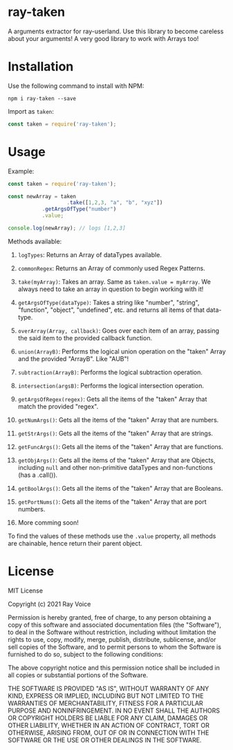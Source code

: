 # ray-taken
A arguments extractor for ray-userland. Use this library to become careless about your arguments! A very good library to work with Arrays too!


# Installation
Use the following command to install with NPM:
```
npm i ray-taken --save 
```

Import as `taken`:
```javascript
const taken = require('ray-taken');
```

# Usage
Example:
```javascript
const taken = require('ray-taken');

const newArray = taken
                   .take([1,2,3, "a", "b", "xyz"])
		   .getArgsOfType("number")
		   .value;

console.log(newArray); // logs [1,2,3]
```

Methods available:
1. `logTypes`: Returns an Array of dataTypes available.

2. `commonRegex`: Returns an Array of commonly used Regex Patterns.

3. `take(myArray)`: Takes an array. Same as `taken.value = myArray`. We always need to take an array in question to begin working with it!

4. `getArgsOfType(dataType)`: Takes a string like "number", "string", "function", "object", "undefined", etc. and returns all items of that data-type.

5. `overArray(Array, callback)`: Goes over each item of an array, passing the said item to the provided callback function.

6. `union(ArrayB)`: Performs the logical union operation on the "taken" Array and the provided "ArrayB". Like "AUB"!

7. `subtraction(ArrayB)`: Performs the logical subtraction operation.

8. `intersection(argsB)`: Performs the logical intersection operation.

9. `getArgsOfRegex(regex)`: Gets all the items of the "taken" Array that match the provided "regex".

10. `getNumArgs()`: Gets all the items of the "taken" Array that are numbers.

11. `getStrArgs()`: Gets all the items of the "taken" Array that are strings.

12. `getFuncArgs()`: Gets all the items of the "taken" Array that are functions.

13. `getObjArgs()`: Gets all the items of the "taken" Array that are Objects, including `null` and other non-primitive dataTypes and non-functions (has a .call()).

14. `getBoolArgs()`: Gets all the items of the "taken" Array that are Booleans. 

15. `getPortNums()`: Gets all the items of the "taken" Array that are port numbers.

16. More comming soon!

To find the values of these methods use the `.value` property, all methods are chainable, hence return their parent object.

# License
MIT License

Copyright (c) 2021 Ray Voice

Permission is hereby granted, free of charge, to any person obtaining a copy
of this software and associated documentation files (the "Software"), to deal
in the Software without restriction, including without limitation the rights
to use, copy, modify, merge, publish, distribute, sublicense, and/or sell
copies of the Software, and to permit persons to whom the Software is
furnished to do so, subject to the following conditions:

The above copyright notice and this permission notice shall be included in all
copies or substantial portions of the Software.

THE SOFTWARE IS PROVIDED "AS IS", WITHOUT WARRANTY OF ANY KIND, EXPRESS OR
IMPLIED, INCLUDING BUT NOT LIMITED TO THE WARRANTIES OF MERCHANTABILITY,
FITNESS FOR A PARTICULAR PURPOSE AND NONINFRINGEMENT. IN NO EVENT SHALL THE
AUTHORS OR COPYRIGHT HOLDERS BE LIABLE FOR ANY CLAIM, DAMAGES OR OTHER
LIABILITY, WHETHER IN AN ACTION OF CONTRACT, TORT OR OTHERWISE, ARISING FROM,
OUT OF OR IN CONNECTION WITH THE SOFTWARE OR THE USE OR OTHER DEALINGS IN THE
SOFTWARE.
